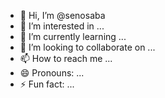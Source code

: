 - 👋 Hi, I’m @senosaba
- 👀 I’m interested in ...
- 🌱 I’m currently learning ...
- 💞️ I’m looking to collaborate on ...
- 📫 How to reach me ...
- 😄 Pronouns: ...
- ⚡ Fun fact: ...

<!---
senosaba/senosaba is a ✨ special ✨ repository because its `README.md` (this file) appears on your GitHub profile.
You can click the Preview link to take a look at your changes.
--->
